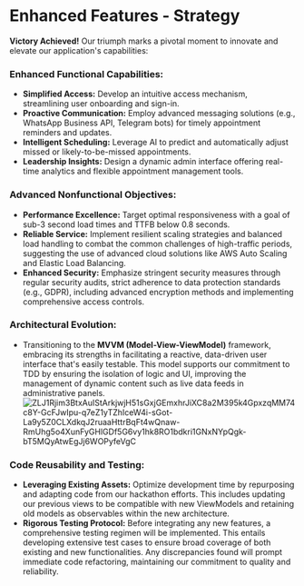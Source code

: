 # Enhanced Features - Strategy

**Victory Achieved!** Our triumph marks a pivotal moment to innovate and elevate our application's capabilities:

### Enhanced Functional Capabilities:

- **Simplified Access:** Develop an intuitive access mechanism, streamlining user onboarding and sign-in.
- **Proactive Communication:** Employ advanced messaging solutions (e.g., WhatsApp Business API, Telegram bots) for timely appointment reminders and updates.
- **Intelligent Scheduling:** Leverage AI to predict and automatically adjust missed or likely-to-be-missed appointments.
- **Leadership Insights:** Design a dynamic admin interface offering real-time analytics and flexible appointment management tools.

### Advanced Nonfunctional Objectives:

- **Performance Excellence:** Target optimal responsiveness with a goal of sub-3 second load times and TTFB below 0.8 seconds.
- **Reliable Service:** Implement resilient scaling strategies and balanced load handling to combat the common challenges of high-traffic periods, suggesting the use of advanced cloud solutions like AWS Auto Scaling and Elastic Load Balancing.
- **Enhanced Security:** Emphasize stringent security measures through regular security audits, strict adherence to data protection standards (e.g., GDPR), including advanced encryption methods and implementing comprehensive access controls.

### Architectural Evolution:

- Transitioning to the **MVVM (Model-View-ViewModel)** framework, embracing its strengths in facilitating a reactive, data-driven user interface that's easily testable. This model supports our commitment to TDD by ensuring the isolation of logic and UI, improving the management of dynamic content such as live data feeds in administrative panels.
![ZLJ1Rjim3BtxAuIStArkjwjH51sGxjGEmxhrJiXC8a2M395k4GpxzqMM74c8Y-GcFJwIpu-q7eZ1yTZhIceW4i-sGot-La9y5Z0CLXdkqJ2ruaaHttrBqFt4wQnaw-RmUhg5o4XunFyGHlGDf5G6vy1hk8RO1bdkri1GNxNYpQgk-bT5MQyAtwEgJj6WOPyfeVgC](https://github.com/firassaada/Software-Architecture-Labs/assets/93882105/097828f4-dd96-4e76-9845-a3a283db2e9b)


### Code Reusability and Testing:

- **Leveraging Existing Assets:** Optimize development time by repurposing and adapting code from our hackathon efforts. This includes updating our previous views to be compatible with new ViewModels and retaining old models as observables within the new architecture.
- **Rigorous Testing Protocol:** Before integrating any new features, a comprehensive testing regimen will be implemented. This entails developing extensive test cases to ensure broad coverage of both existing and new functionalities. Any discrepancies found will prompt immediate code refactoring, maintaining our commitment to quality and reliability.
